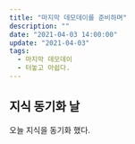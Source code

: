 ```yaml
---
title: "마지막 데모데이를 준비하며"
description: ""
date: "2021-04-03 14:00:00"
update: "2021-04-03"
tags:
  - 마지막 데모데이 
  - 터놓고 아쉽다.
---
```


## 지식 동기화 날

오늘 지식을 동기화 했다. 
